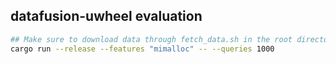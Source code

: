 ## datafusion-uwheel evaluation

```bash
## Make sure to download data through fetch_data.sh in the root directory first
cargo run --release --features "mimalloc" -- --queries 1000
```

